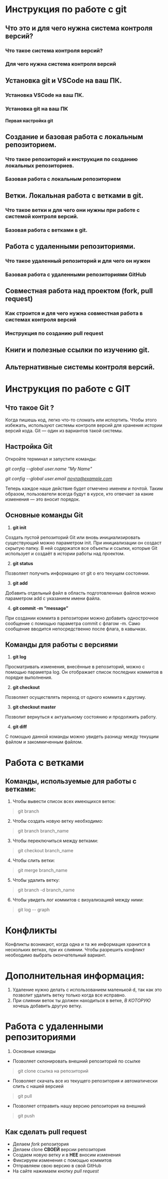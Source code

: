 # Инструкция по работе с git

## Что это и для чего нужна система контроля версий?

### Что такое система контроля версий?

### Для чего нужна система контроля версий

## Установка git и VSCode на ваш ПК.

### Установка VSCode на ваш ПК.

### Установка git на ваш ПК

#### Первая настройка git

## Создание и базовая работа с локальным репозиторием.

### Что такое репозиторий и инструкция по созданию локальных репозиториев.

### Базовая работа с локальным репозиторием

## Ветки. Локальная работа с ветками в git.

### Что такое ветки и для чего они нужны при работе с системой контроля версий.

### Базовая работа с ветками в git.

## Работа с удаленными репозиториями.

### Что такое удаленный репозиторий и для чего он нужен

### Базовая работа с удаленными репозиториями GitHub

## Совместная работа над проектом (fork, pull request)

### Как строится и для чего нужна совместная работа в системах контроля версий

### Инструкция по созданию pull request

## Книги и полезные ссылки по изучению git.

## Альтернативные системы контроля версий.

# Инструкция по работе с GIT

## Что такое Git ?

Когда пишешь код, легко что-то сломать или испортить. Чтобы этого избежать, используют системы контроля версий для хранения истории версий кода. Git ― один из вариантов такой системы.

## Настройка Git

Откройте терминал и запустите команды:

*git config --global user.name "My Name"*

*git config --global user.email почта@example.com*

Теперь каждое наше действие будет отмечено именем и почтой. Таким образом, пользователи всегда будут в курсе, кто отвечает за какие изменения — это вносит порядок.


## Основные команды Git

1. **git init**

Создать пустой репозиторий Git или вновь инициализировать существующий можно параметром init. При инициализации он создаст скрытую папку. В ней содержатся все объекты и ссылки, которые Git использует и создаёт в истории работы над проектом.

2. **git status**

Позволяет получить информацию от git о его текущем состоянии.

3. **git add**

Добавить отдельный файл в область подготовленных файлов можно параметром add с указанием имени файла.

4. **git commit -m “message”**

При создании коммита в репозитории можно добавить однострочное сообщение с помощью параметра commit с флагом -m. Само сообщение вводится непосредственно после флага, в кавычках.

## Команды для работы с версиями

1. **git log**

Просматривать изменения, внесённые в репозиторий, можно с помощью параметра log. Он отображает список последних коммитов в порядке выполнения.

2. **git checkout**

Позволяет  осуществлять переход от одного коммита к другому.

3. **git checkout master**

Позволит вернуться к актуальному состоянию и продолжить работу.

4. **git diff**

С помощью данной команды можно увидеть разницу между текущим файлом и закоммиченным файлом.


# Работа с ветками

## Команды, используемые для работы с ветками:

1. Чтобы вывести список всех имеющихся веток:
> git branch
2. Чтобы создать новую ветку необходимо:
> git branch branch_name
3. Чтобы переключиться между ветками:
> git checkout branch_name
4. Чтобы слить ветки:
> git merge branch_name

5. Чтобы удалить ветку:
> git branch -d branch_name
6. Чтобы увидеть лог коммитов с визуализацией
   между ними:
> git log -- graph
# Конфликты
Конфликты возникают, когда одна и та же информация хранится в нескольких ветках, при их слиянии.
Чтобы разрешить конфликт необходимо выбрать окончательный вариант.

# Дополнительная информация:
1. Удаление нужно делать с использованием маленькой d, так как это позволит удалить ветку только когда все исправно.
2. При слиянии веток ты должен находиться в ветке, *В КОТОРУЮ* хочешь добавить другую ветку.

# Работа с удаленными репозиториями

1. Основные команды

* Позволяет склонировать внешний репозиторий по ссылке
> git clone ссылка на репозиторий
* Позволяет скачать все из текущего репозитория и автоматически слить с нашей версией
> git pull
* Позволяет отправить нашу версию репозитория на внешний
> git push
## Как сделать pull request

* Делаем _fork_ репозитория
* Делаем clone **СВОЕЙ** версии репозитория
* Создаем новую ветку и в **НЕЕ** вносим изменения
* Фиксируем изменения с помощью коммитов
* Отправляем свою версию в свой GitHub
* На сайте нажимаем кнопку *pull request*
